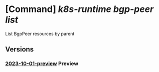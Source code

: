 # [Command] _k8s-runtime bgp-peer list_

List BgpPeer resources by parent

## Versions

### [2023-10-01-preview](/Resources/mgmt-plane/L3tyZXNvdXJjZXVyaX0vcHJvdmlkZXJzL21pY3Jvc29mdC5rdWJlcm5ldGVzcnVudGltZS9iZ3BwZWVycw==/2023-10-01-preview.xml) **Preview**

<!-- mgmt-plane /{resourceuri}/providers/microsoft.kubernetesruntime/bgppeers 2023-10-01-preview -->
